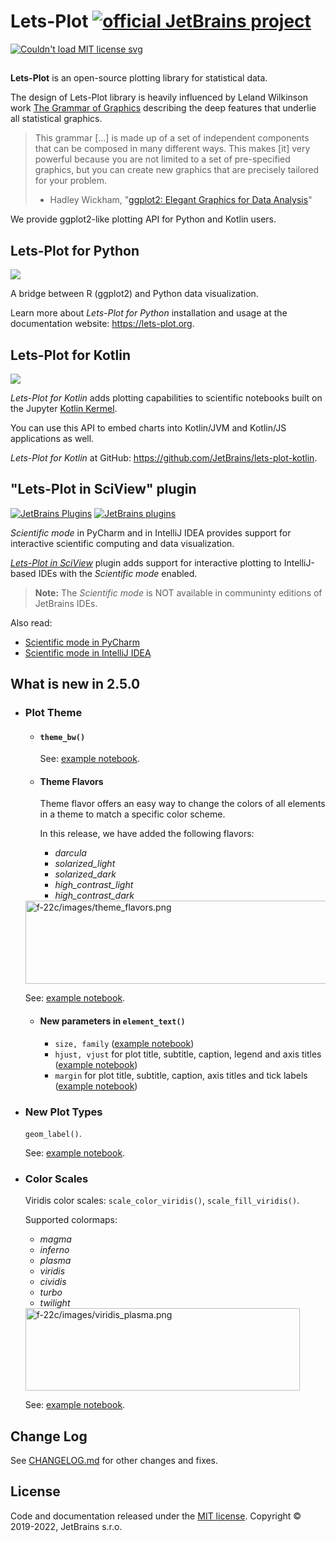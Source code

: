 # Lets-Plot  [![official JetBrains project](http://jb.gg/badges/official-flat-square.svg)](https://confluence.jetbrains.com/display/ALL/JetBrains+on+GitHub)

<a href="https://raw.githubusercontent.com/JetBrains/lets-plot/master/LICENSE">
  <img src="https://img.shields.io/badge/License-MIT-yellow.svg" alt="Couldn't load MIT license svg"/>
</a>

##

**Lets-Plot** is an open-source plotting library for statistical data. 

The design of Lets-Plot library is heavily influenced by Leland Wilkinson work [The Grammar of Graphics](https://www.goodreads.com/book/show/2549408.The_Grammar_of_Graphics) describing the deep features that underlie all statistical graphics.

> This grammar [...] is made up of a set of independent components that can be composed in many different ways. This makes [it] very powerful because you are not limited to a set of pre-specified graphics, but you can create new graphics that are precisely tailored for your problem.
> - Hadley Wickham, "[ggplot2: Elegant Graphics for Data Analysis](https://ggplot2-book.org/index.html)"

We provide ggplot2-like plotting API for Python and Kotlin users. 


## Lets-Plot for Python

<a href="https://pypi.org/project/lets-plot/">
  <img src="https://badge.fury.io/py/lets-plot.svg"/>
</a>

A bridge between R (ggplot2) and Python data visualization.

Learn more about *Lets-Plot for Python* installation and usage at the documentation website: https://lets-plot.org.          


## Lets-Plot for Kotlin

<a href="https://github.com/JetBrains/lets-plot-kotlin/releases/latest">
  <img src="https://img.shields.io/github/v/release/JetBrains/lets-plot-kotlin"/>
</a>

*Lets-Plot for Kotlin* adds plotting capabilities to scientific notebooks built on the Jupyter [Kotlin Kermel](https://github.com/Kotlin/kotlin-jupyter).

You can use this API to embed charts into Kotlin/JVM and Kotlin/JS applications as well.

*Lets-Plot for Kotlin* at GitHub: https://github.com/JetBrains/lets-plot-kotlin.

## "Lets-Plot in SciView" plugin

[![JetBrains Plugins](https://img.shields.io/jetbrains/plugin/v/14379-lets-plot-in-sciview.svg)](http://plugins.jetbrains.com/plugin/14379-lets-plot-in-sciview)
[![JetBrains plugins](https://img.shields.io/jetbrains/plugin/d/14379-lets-plot-in-sciview.svg)](http://plugins.jetbrains.com/plugin/14379-lets-plot-in-sciview)

*Scientific mode* in PyCharm and in IntelliJ IDEA provides support for interactive scientific computing and data visualization.

[*Lets-Plot in SciView*](https://plugins.jetbrains.com/plugin/14379-lets-plot-in-sciview) plugin adds 
support for interactive plotting to IntelliJ-based IDEs with the *Scientific mode* enabled.
 
>
> **Note:** The *Scientific mode* is NOT available in communinty editions of JetBrains IDEs. 
>

Also read:

- [Scientific mode in PyCharm](https://www.jetbrains.com/help/pycharm/matplotlib-support.html)
- [Scientific mode in IntelliJ IDEA](https://www.jetbrains.com/help/idea/matplotlib-support.html)


## What is new in 2.5.0

- ### Plot Theme

  - #### `theme_bw()`

    See: [example notebook](https://nbviewer.jupyter.org/github/JetBrains/lets-plot/blob/master/docs/f-22c/theme_bw.ipynb).
                         
  - #### Theme Flavors
    
    Theme flavor offers an easy way to change the colors of all elements in a theme to match a specific color scheme.

    In this release, we have added the following flavors: 
    - _darcula_
    - _solarized_light_
    - _solarized_dark_
    - _high_contrast_light_
    - _high_contrast_dark_
               

  <img src="https://raw.githubusercontent.com/JetBrains/lets-plot/master/docs/f-22c/images/theme_flavors.png" alt="f-22c/images/theme_flavors.png" width="1000" height="133">

  See: [example notebook](https://nbviewer.jupyter.org/github/JetBrains/lets-plot/blob/master/docs/f-22c/theme_flavors.ipynb).

  - #### New parameters in `element_text()`
    - `size, family`
      ([example notebook](https://nbviewer.jupyter.org/github/JetBrains/lets-plot/blob/master/docs/f-22c/font_size_and_family.ipynb))
    - `hjust, vjust` for plot title, subtitle, caption, legend and axis titles
      ([example notebook](https://nbviewer.jupyter.org/github/JetBrains/lets-plot/blob/master/docs/f-22c/hjust_vjust.ipynb))
    - `margin` for plot title, subtitle, caption, axis titles and tick labels
      ([example notebook](https://nbviewer.jupyter.org/github/JetBrains/lets-plot/blob/master/docs/f-22c/text_margins.ipynb))

- ### New Plot Types

    `geom_label()`.

    See: [example notebook](https://nbviewer.jupyter.org/github/JetBrains/lets-plot/blob/master/docs/f-22c/geom_label.ipynb).

- ### Color Scales

    Viridis color scales: `scale_color_viridis()`, `scale_fill_viridis()`.

    Supported colormaps:
    - _magma_
    - _inferno_
    - _plasma_
    - _viridis_
    - _cividis_
    - _turbo_
    - _twilight_    
                    

  <img src="https://raw.githubusercontent.com/JetBrains/lets-plot/master/docs/f-22c/images/viridis_plasma.png" alt="f-22c/images/viridis_plasma.png" width="439" height="132">

  See: [example notebook](https://nbviewer.jupyter.org/github/JetBrains/lets-plot/blob/master/docs/f-22c/colors_viridis.ipynb).


## Change Log

See [CHANGELOG.md](https://github.com/JetBrains/lets-plot/blob/master/CHANGELOG.md) for other changes and fixes.


## License

Code and documentation released under the [MIT license](https://github.com/JetBrains/lets-plot/blob/master/LICENSE).
Copyright © 2019-2022, JetBrains s.r.o.